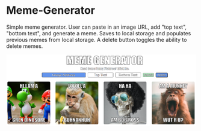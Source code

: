 # Meme-Generator

Simple meme generator. User can paste in an image URL, add "top text", "bottom text", and generate a meme. Saves to local storage and populates previous memes from local storage. A delete button toggles the ability to delete memes.

<p align="center">
     <img src="app.png" alt="App">
</p>

